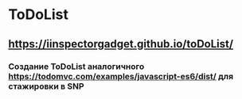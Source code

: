 # ToDoList
## https://iinspectorgadget.github.io/toDoList/
### Создание ToDoList аналогичного https://todomvc.com/examples/javascript-es6/dist/ для стажировки в SNP